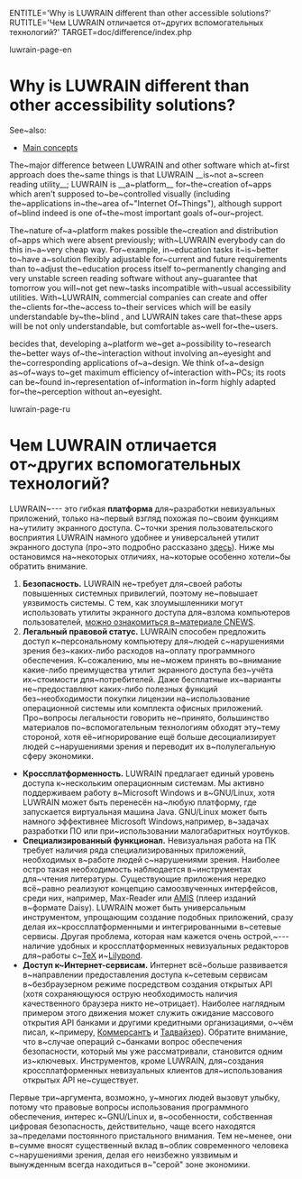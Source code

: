 
ENTITLE='Why is LUWRAIN different than other accessible solutions?'
RUTITLE='Чем LUWRAIN отличается от~других вспомогательных технологий?'
TARGET=doc/difference/index.php

luwrain-page-en

# Why is LUWRAIN different than other accessibility solutions?

See~also:

* [Main concepts](local:/doc/user/manual/intro/)

The~major difference between LUWRAIN and other software which at~first approach does the~same things 
is that LUWRAIN __is~not a~screen reading utility__;
LUWRAIN is __a~platform__ for~the~creation of~apps which aren't supposed to~be~controlled visually
(including the~applications in~the~area of~"Internet Of~Things"),
although support of~blind indeed is  one of~the~most important goals of~our~project.

The~nature of~a~platform makes possible the~creation and distribution of~apps which were absent previously;
with~LUWRAIN everybody can do this in~a~very cheap way.
For~example, in~education tasks  it~is~better to~have a~solution flexibly adjustable  for~current and future requirements
than  to~adjust the~education process itself to~permanently changing and very unstable screen reading software
without any~guarantee that tomorrow you will~not get new~tasks incompatible with~usual accessibility utilities.
With~LUWRAIN, commercial companies can create and offer the~clients for~the~access to~their services which will be easily understandable by~the~blind ,
and LUWRAIN  takes care that~these apps will be
not only understandable, but comfortable as~well for~the~users.

becides that,  developing a~platform we~get a~possibility to~research
the~better ways of~the~interaction without involving an~eyesight  and the~corresponding applications of~a~design.
We think of~a~design  as~of~ways  to~get maximum  efficiency of~interaction with~PCs;
its roots  can be~found in~representation of~information  in~form highly adapted for~the~perception without an~eyesight.


luwrain-page-ru

# Чем LUWRAIN отличается от~других вспомогательных технологий?

LUWRAIN~--- это гибкая __платформа__ для~разработки невизуальных приложений,
только на~первый взгляд похожая по~своим функциям на~утилиту экранного доступа.
С~точки зрения пользовательского восприятия LUWRAIN намного удобнее и универсальней утилит экранного доступа
(про~это подробно рассказано [здесь](local:/doc/about/)).
Ниже мы остановимся на~некоторых отличиях,
на~которые особенно хотели~бы обратить внимание.

1. __Безопасность.__
LUWRAIN не~требует для~своей работы повышенных системных привилегий,
поэтому не~повышает уязвимость системы.
С тем, как злоумышленники могут использовать утилиты экранного доступа для~взлома компьютеров пользователей, [можно ознакомиться в~материале CNEWS](https://www.cnews.ru/news/top/2019-09-27_tainstvennye_zloumyshlenniki_1).
1. __Легальный правовой статус.__
LUWRAIN способен предложить доступ к~персональному компьютеру для~людей с~нарушениями зрения  без~каких-либо расходов на~оплату программного обеспечения.
К~сожалению, мы не~можем принять во~внимание какие-либо преимущества  утилит экранного доступа
без~учёта их~стоимости для~потребителей.
Даже бесплатные их~варианты не~предоставляют каких-либо полезных функций без~необходимости покупки лицензии на~использование операционной системы или комплекта офисных приложений.
Про~вопросы легальности говорить не~принято,
большинство материалов по~вспомогательным технологиям обходят эту~тему стороной,
хотя её~игнорирование ещё больше десоциализирует людей с~нарушениями зрения и переводит их в~полулегальную сферу экономики.
* __Кроссплатформенность.__
LUWRAIN предлагает единый уровень доступа к~нескольким операционным системам.
Мы активно поддерживаем работу в~Microsoft Windows и в~GNU/Linux,
хотя LUWRAIN может быть перенесён на~любую платформу, где запускается виртуальная машина Java.
GNU/Linux может быть намного эффективнее Microsoft Windows,например,
в~задачах разработки ПО или при~использовании малогабаритных ноутбуков.
* __Специализированный функционал.__
Невизуальная работа на ПК требует наличия ряда специализированных приложений, необходимых в~работе людей с~нарушениями зрения.
Наиболее остро такая необходимость наблюдается в~инструментах для~чтения литературы.
Существующие приложения нередко всё~равно реализуют концепцию самоозвученных интерфейсов,
среди них, например, Max-Reader или  [AMIS](https://daisy.org/info-help/document-archive/archived-projects/amis/download-and-installation/) (плеер изданий в~формате Daisy).
LUWRAIN может быть универсальным инструментом, упрощающим  создание подобных приложений,
сразу делая их~кроссплатформенными и интегрированными в~сетевые сервисы.
Другая проблема, которая нам кажется очень острой,~--- наличие удобных и кроссплатформенных невизуальных редакторов
для~работы с~[TeX](https://ru.wikipedia.org/wiki/TeX)
и~[Lilypond](https://ru.wikipedia.org/wiki/LilyPond).
* __Доступ к~Интернет-сервисам.__
Интернет всё~больше развивается в~направлении предоставления доступа к~сетевым сервисам в~безбраузерном режиме посредством создания открытых API
(хотя сохраняющуюся острую необходимость наличия качественного браузера никто не~отрицает).
Наиболее наглядным примером этого движения может служить ожидание массового открытия API банками и другими кредитными организациями,
о~чём писал, к~примеру, [Коммерсантъ](https://www.kommersant.ru/doc/4060395)
и
[Тадвайзер](http://www.tadviser.ru/index.php/%D0%A1%D1%82%D0%B0%D1%82%D1%8C%D1%8F:%D0%92_%D0%B1%D0%B0%D0%BD%D0%BA%D0%BE%D0%B2%D1%81%D0%BA%D0%BE%D0%BC_%D1%81%D0%B5%D0%BA%D1%82%D0%BE%D1%80%D0%B5_%D0%A0%D0%BE%D1%81%D1%81%D0%B8%D0%B8_%D0%BD%D0%B0%D1%87%D0%B8%D0%BD%D0%B0%D0%B5%D1%82%D1%81%D1%8F_API-%D1%82%D1%80%D0%B0%D0%BD%D1%81%D1%84%D0%BE%D1%80%D0%BC%D0%B0%D1%86%D0%B8%D1%8F)).
Обратите внимание, что в~случае операций с~банками вопрос обеспечения безопасности,
который мы уже рассматривали,
становится одним из~ключевых.
Инструментов, кроме LUWRAIN, для~создания кроссплатформенных невизуальных клиентов  для~использования открытых API не~существует. 

Первые три~аргумента, возможно, у~многих людей вызовут улыбку,
потому что правовые вопросы использования программного обеспечения,
интерес к~GNU/Linux и, в~особенности,  собственная цифровая безопасность, действительно,
чаще всего находятся за~пределами постоянного пристального внимания.
Тем не~менее, они в~сумме вносят существенный вклад в~облик современного человека с~нарушениями зрения,
делая его неизбежно уязвимым и вынужденным всегда находиться в~"серой" зоне экономики.
